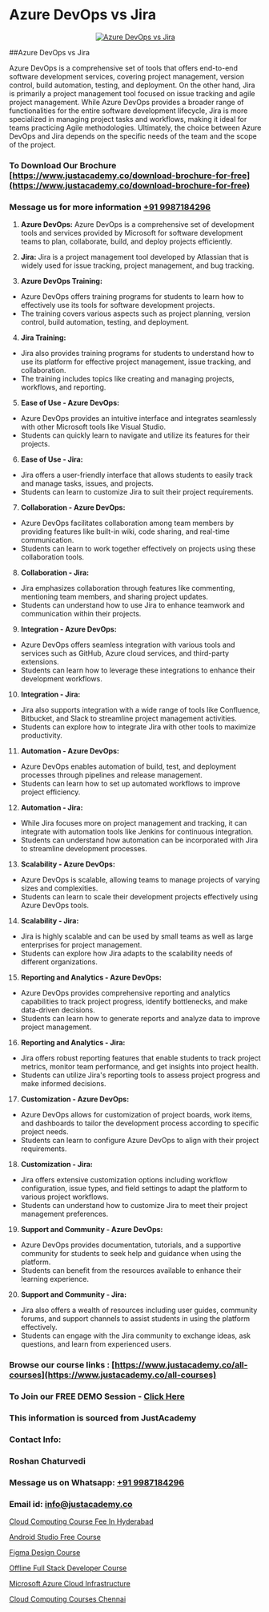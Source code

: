 # Azure DevOps vs Jira

<p align="center">
  <a href="https://justacademy.co/course-detail/devops-training">
    <img src="https://justacademy.co/storage2/course_image/1710765394_course_image.webp" alt="Azure DevOps vs Jira">
  </a>
</p>
##Azure DevOps vs Jira

Azure DevOps is a comprehensive set of tools that offers end-to-end software development services, covering project management, version control, build automation, testing, and deployment. On the other hand, Jira is primarily a project management tool focused on issue tracking and agile project management. While Azure DevOps provides a broader range of functionalities for the entire software development lifecycle, Jira is more specialized in managing project tasks and workflows, making it ideal for teams practicing Agile methodologies. Ultimately, the choice between Azure DevOps and Jira depends on the specific needs of the team and the scope of the project.
### To Download Our Brochure [https://www.justacademy.co/download-brochure-for-free](https://www.justacademy.co/download-brochure-for-free)
### Message us for more information [+91 9987184296](https://api.whatsapp.com/send?phone=919987184296)
1) **Azure DevOps:**
Azure DevOps is a comprehensive set of development tools and services provided by Microsoft for software development teams to plan, collaborate, build, and deploy projects efficiently.

2) **Jira:**
Jira is a project management tool developed by Atlassian that is widely used for issue tracking, project management, and bug tracking.

3) **Azure DevOps Training:**
- Azure DevOps offers training programs for students to learn how to effectively use its tools for software development projects.
- The training covers various aspects such as project planning, version control, build automation, testing, and deployment.

4) **Jira Training:**
- Jira also provides training programs for students to understand how to use its platform for effective project management, issue tracking, and collaboration.
- The training includes topics like creating and managing projects, workflows, and reporting.

5) **Ease of Use - Azure DevOps:**
- Azure DevOps provides an intuitive interface and integrates seamlessly with other Microsoft tools like Visual Studio.
- Students can quickly learn to navigate and utilize its features for their projects.

6) **Ease of Use - Jira:**
- Jira offers a user-friendly interface that allows students to easily track and manage tasks, issues, and projects.
- Students can learn to customize Jira to suit their project requirements.

7) **Collaboration - Azure DevOps:**
- Azure DevOps facilitates collaboration among team members by providing features like built-in wiki, code sharing, and real-time communication.
- Students can learn to work together effectively on projects using these collaboration tools.

8) **Collaboration - Jira:**
- Jira emphasizes collaboration through features like commenting, mentioning team members, and sharing project updates.
- Students can understand how to use Jira to enhance teamwork and communication within their projects.

9) **Integration - Azure DevOps:**
- Azure DevOps offers seamless integration with various tools and services such as GitHub, Azure cloud services, and third-party extensions.
- Students can learn how to leverage these integrations to enhance their development workflows.

10) **Integration - Jira:**
- Jira also supports integration with a wide range of tools like Confluence, Bitbucket, and Slack to streamline project management activities.
- Students can explore how to integrate Jira with other tools to maximize productivity.

11) **Automation - Azure DevOps:**
- Azure DevOps enables automation of build, test, and deployment processes through pipelines and release management.
- Students can learn how to set up automated workflows to improve project efficiency.

12) **Automation - Jira:**
- While Jira focuses more on project management and tracking, it can integrate with automation tools like Jenkins for continuous integration.
- Students can understand how automation can be incorporated with Jira to streamline development processes.

13) **Scalability - Azure DevOps:**
- Azure DevOps is scalable, allowing teams to manage projects of varying sizes and complexities.
- Students can learn to scale their development projects effectively using Azure DevOps tools.

14) **Scalability - Jira:**
- Jira is highly scalable and can be used by small teams as well as large enterprises for project management.
- Students can explore how Jira adapts to the scalability needs of different organizations.

15) **Reporting and Analytics - Azure DevOps:**
- Azure DevOps provides comprehensive reporting and analytics capabilities to track project progress, identify bottlenecks, and make data-driven decisions.
- Students can learn how to generate reports and analyze data to improve project management.

16) **Reporting and Analytics - Jira:**
- Jira offers robust reporting features that enable students to track project metrics, monitor team performance, and get insights into project health.
- Students can utilize Jira's reporting tools to assess project progress and make informed decisions.

17) **Customization - Azure DevOps:**
- Azure DevOps allows for customization of project boards, work items, and dashboards to tailor the development process according to specific project needs.
- Students can learn to configure Azure DevOps to align with their project requirements.

18) **Customization - Jira:**
- Jira offers extensive customization options including workflow configuration, issue types, and field settings to adapt the platform to various project workflows.
- Students can understand how to customize Jira to meet their project management preferences.

19) **Support and Community - Azure DevOps:**
- Azure DevOps provides documentation, tutorials, and a supportive community for students to seek help and guidance when using the platform.
- Students can benefit from the resources available to enhance their learning experience.

20) **Support and Community - Jira:**
- Jira also offers a wealth of resources including user guides, community forums, and support channels to assist students in using the platform effectively.
- Students can engage with the Jira community to exchange ideas, ask questions, and learn from experienced users.

### Browse our course links : [https://www.justacademy.co/all-courses](https://www.justacademy.co/all-courses) 
### To Join our FREE DEMO Session - [Click Here](https://www.justacademy.co/register-for-course-demo)


### This information is sourced from JustAcademy
### Contact Info:
### Roshan Chaturvedi
### Message us on Whatsapp: [+91 9987184296](https://api.whatsapp.com/send?phone=919987184296)
### Email id: [info@justacademy.co](mailto:info@justacademy.co)
                
[Cloud Computing Course Fee In Hyderabad](https://www.linkedin.com/pulse/cloud-computing-course-fee-hyderabad-justacademy-beangaluru-6kpdc?trackingId=7YpN6GXVPelGmGSQTo%2FmpQ%3D%3D&lipi=urn%3Ali%3Apage%3Ad_flagship3_company_admin%3B2qwrzgiWQzeuI91QF0QA9w%3D%3D)

[Android Studio Free Course](https://www.linkedin.com/pulse/android-studio-free-course-justacademy-pune-aod9c/)

[Figma Design Course](https://medium.com/@shivamja27/figma-design-course-2946cfc250a5)

[Offline Full Stack Developer Course](https://medium.com/@akanshapatil/offline-full-stack-developer-course-895e0d5a44b3)

[Microsoft Azure Cloud Infrastructure](https://justacademyin.github.io/justacademy/microsoft-azure-cloud-infrastructure)

[Cloud Computing Courses Chennai](https://justacademyin.github.io/justacademy/cloud-computing-courses-chennai)

